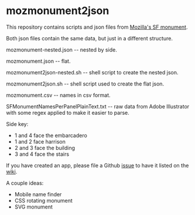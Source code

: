 mozmonument2json
================

This repository contains scripts and json files from [Mozilla's SF monument][monwiki]. 

Both json files contain the same data, but just in a different structure.

mozmonument-nested.json -- nested by side.

mozmonument.json -- flat.

mozmonument2json-nested.sh -- shell script to create the nested json.

mozmonument2json.sh -- shell script used to create the flat json.

mozmonument.csv -- names in csv format.

SFMonumentNamesPerPanelPlainText.txt -- raw data from Adobe Illustrator with some regex applied to make it easier to parse.

Side key:

* 1 and 4 face the embarcadero
* 1 and 2 face harrison
* 2 and 3 face the building 
* 3 and 4 face the stairs

If you have created an app, please file a Github [issue][githubissues] to have it listed on the [wiki][monwiki].

A couple ideas:

* Mobile name finder
* CSS rotating monument
* SVG monument

[monwiki]: https://wiki.mozilla.org/Monument
[githubissues]: https://github.com/chrismore/mozmonument2json/issues